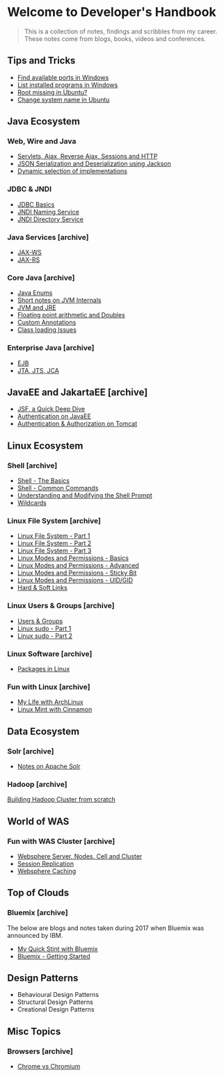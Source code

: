 # Welcome to Developer's Handbook
> This is a collection of notes, findings and scribbles from my career. These notes come from blogs, books, videos and conferences.  

## Tips and Tricks
- [Find available ports in Windows](./find-available-ports.md)
- [List installed programs in Windows](./find-installed-programs-cmd.md)
- [Root missing in Ubuntu?](./root-missing-ubuntu.md)
- [Change system name in Ubuntu](./change-system-name.md)

## Java Ecosystem

### Web, Wire and Java

- [Servlets, Ajax, Reverse Ajax, Sessions and HTTP](./http-sessions-servlets-for-java-devs.md)
- [JSON Serialization and Deserialization using Jackson](./java-json-serde.md)
- [Dynamic selection of implementations](./java-impl-selection.md)
### JDBC & JNDI

- [JDBC Basics](./jdbc.md)
- [JNDI Naming Service](./jndi-naming.md)
- [JNDI Directory Service](./jndi-directory.md)

### Java Services [archive]
- [JAX-WS](https://notes-from-a-dev.blogspot.com/2014/07/jax-ws-tutorial.html)
- [JAX-RS](https://notes-from-a-dev.blogspot.com/2014/06/jax-rs-tutorial.html)

### Core Java [archive]
- [Java Enums](https://notes-from-a-dev.blogspot.com/2014/04/java-enums-tutorial.html)
- [Short notes on JVM Internals](https://notes-from-a-dev.blogspot.com/2017/05/understanding-jvm-internals.html)
- [JVM and JRE](https://notes-from-a-dev.blogspot.com/2017/05/jvm-and-jre.html)
- [Floating point arithmetic and Doubles](https://notes-from-a-dev.blogspot.com/2017/04/floating-point-arithmetic-and-doubles.html)
- [Custom Annotations](https://notes-from-a-dev.blogspot.com/2014/08/short-dive-into-annotations.html)
- [Class loading Issues](https://notes-from-a-dev.blogspot.com/2014/06/class-loading-problems.html)
### Enterprise Java [archive]
- [EJB](https://notes-from-a-dev.blogspot.com/2017/07/practical-ejb.html) 
- [JTA, JTS, JCA](https://notes-from-a-dev.blogspot.com/2017/07/those-three-letter-acronyms-jts-jta-jca.html)

## JavaEE and JakartaEE [archive]

- [JSF, a Quick Deep Dive](https://notes-from-a-dev.blogspot.com/2014/12/jsf-notes.html)
- [Authentication on JavaEE](https://notes-from-a-dev.blogspot.com/2014/05/terminologies-authentication-on-j2ee.html)
- [Authentication & Authorization on Tomcat](https://notes-from-a-dev.blogspot.com/2014/06/authentication-mechanisms-on-j2ee-tomcat.html)


## Linux Ecosystem
### Shell [archive]
- [Shell - The Basics](https://notes-from-a-dev.blogspot.com/2011/01/shell-basics.html)
- [Shell - Common Commands](https://notes-from-a-dev.blogspot.com/2011/03/shell-commands.html)
- [Understanding and Modifying the Shell Prompt](https://notes-from-a-dev.blogspot.com/2011/01/shell-prompt.html)
- [Wildcards](https://notes-from-a-dev.blogspot.com/2011/02/wildcards.html)
### Linux File System [archive]
- [Linux File System - Part 1](https://notes-from-a-dev.blogspot.com/2011/02/file-system-part-i.html)
- [Linux File System - Part 2](https://notes-from-a-dev.blogspot.com/2011/02/file-system-part-ii.html)
- [Linux File System - Part 3](https://notes-from-a-dev.blogspot.com/2011/03/file-system-iii.html)
- [Linux Modes and Permissions - Basics](https://notes-from-a-dev.blogspot.com/2011/03/modes-permissions.html)
- [Linux Modes and Permissions - Advanced](https://notes-from-a-dev.blogspot.com/2011/03/modes-and-permissions-advanced.html)
- [Linux Modes and Permissions - Sticky Bit](https://notes-from-a-dev.blogspot.com/2011/03/modes-and-permission-sticky-bit.html)
- [Linux Modes and Permissions - UID/GID](https://notes-from-a-dev.blogspot.com/2011/03/modes-and-permissions-setuid-and-setgid.html)
- [Hard & Soft Links](https://notes-from-a-dev.blogspot.com/2011/03/hard-links-and-soft-links.html)
### Linux Users & Groups [archive]
- [Users & Groups](https://notes-from-a-dev.blogspot.com/2011/06/users-and-groups.html)
- [Linux sudo - Part 1](https://notes-from-a-dev.blogspot.com/2011/06/sudo-tutorial.html)
- [Linux sudo - Part 2](https://notes-from-a-dev.blogspot.com/2012/04/sudo.html)
### Linux Software [archive]
- [Packages in Linux](https://notes-from-a-dev.blogspot.com/2012/04/packages-in-linux.html)
### Fun with Linux [archive]
- [My Life with ArchLinux](https://notes-from-a-dev.blogspot.com/2011/06/my-life-with-archlinux.html)
- [Linux Mint with Cinnamon](https://notes-from-a-dev.blogspot.com/2012/07/here-i-am-linux-mint-with-cinnamon.html)



## Data Ecosystem
### Solr [archive]
- [Notes on Apache Solr](https://notes-from-a-dev.blogspot.com/2015/07/notes-on-apache-solr.html)
### Hadoop [archive]
[Building Hadoop Cluster from scratch](https://notes-from-a-dev.blogspot.com/2017/01/setting-up-your-own-hadoop-1x-121.html)


## World of WAS 

### Fun with WAS Cluster [archive]
- [Websphere Server, Nodes, Cell and Cluster](https://notes-from-a-dev.blogspot.com/2014/04/creating-and-configuring-servers-nodes.html)
- [Session Replication](https://notes-from-a-dev.blogspot.com/2014/04/creating-and-configuring-servers-nodes.html)
- [Websphere Caching](https://notes-from-a-dev.blogspot.com/2015/09/websphere-caching.html)


## Top of Clouds

### Bluemix [archive]
The below are blogs and notes taken during 2017 when Bluemix was announced by IBM.
- [My Quick Stint with Bluemix](https://notes-from-a-dev.blogspot.com/2014/12/my-quick-stint-with-ibm-bluemix.html)
- [Bluemix - Getting Started](https://notes-from-a-dev.blogspot.com/2017/04/bluemix-getting-started.html)

## Design Patterns

- Behavioural Design Patterns
- Structural Design Patterns
- Creational Design Patterns

## Misc Topics
### Browsers [archive]
- [Chrome vs Chromium](https://notes-from-a-dev.blogspot.com/2011/03/chrome-and-chromium.html)
